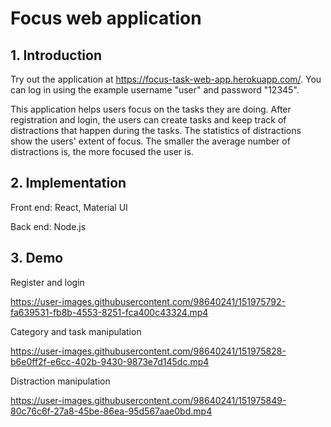 # Focus web application
## 1. Introduction
Try out the application at https://focus-task-web-app.herokuapp.com/. You can log in using the example username "user" and password "12345".

This application helps users focus on the tasks they are doing. After registration and login, the users can create tasks and keep track of distractions that happen during the tasks. The statistics of distractions show the users' extent of focus. The smaller the average number of distractions is, the more focused the user is.


## 2. Implementation
Front end: React, Material UI

Back end: Node.js

## 3. Demo
Register and login

https://user-images.githubusercontent.com/98640241/151975792-fa639531-fb8b-4553-8251-fca400c43324.mp4

Category and task manipulation


https://user-images.githubusercontent.com/98640241/151975828-b6e0ff2f-e6cc-402b-9430-9873e7d145dc.mp4


Distraction manipulation


https://user-images.githubusercontent.com/98640241/151975849-80c76c6f-27a8-45be-86ea-95d567aae0bd.mp4

